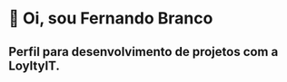 # 👋 Oi, sou Fernando Branco
## Perfil para desenvolvimento de projetos com a LoyltyIT.

<!---
FernandoAMSBranco/FernandoAMSBranco is a ✨ special ✨ repository because its `README.md` (this file) appears on your GitHub profile.
You can click the Preview link to take a look at your changes.
--->
